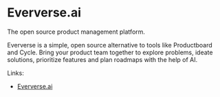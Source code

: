 # Eververse.ai

The open source product management platform.

Eververse is a simple, open source alternative to tools like Productboard and Cycle. Bring your product team together to explore problems, ideate solutions, prioritize features and plan roadmaps with the help of AI.

Links:

- [Eververse.ai](https://eververse.ai)
